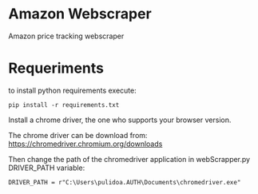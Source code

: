 # Amazon Webscraper
Amazon price tracking webscraper

# Requeriments

to install python requirements execute:
```` 
pip install -r requirements.txt
```` 

Install a chrome driver, the one who supports your browser version.

The chrome driver can be download from: https://chromedriver.chromium.org/downloads


Then change the path of the chromedriver application in webScrapper.py DRIVER_PATH variable:

```` 
DRIVER_PATH = r"C:\Users\pulidoa.AUTH\Documents\chromedriver.exe"
````